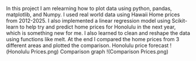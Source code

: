 In this project I am relearning how to plot data using python, pandas, matplotlib, and Numpy.
I used real world data using Hawaii Home prices from 2012-2025. 
I also implemented a linear regression model using Scikit-learn to help try and predict home prices for Honolulu in the next year, which is something new for me.
I also learned to clean and reshape the data using functions like melt.
At the end I compared the home prices from 3 different areas and plotted the comparison.
Honolulu price forecast !(Honolulu Prices.png)
Comparison graph !(Comparison Prices.png)
